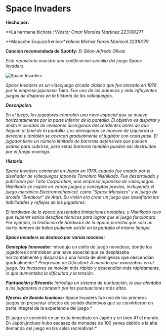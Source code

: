 # Space Invaders
**Hecho por:**

**La hermana bichota :**Nestor Omar Morales Martinez 223100271*

**Mapache Esquizofrenico:**Valeria Michell Flores Mariscal 22310179*

**Cancion recomendada de Spotify:** *El Sillon-Alfredo Olivas*

*Este repositorio muestra una codificacion sencilla del juego Space Invaders.*

![Space Invaders](https://images.crazygames.com/games/space-invaders/cover-1591955301711.png?auto=format%2Ccompress&q=45&cs=strip&ch=DPR&w=1200&h=630&fit=crop)


*Space Invaders es un videojuego arcade clásico que fue lanzado en 1978 por la empresa japonesa Taito. Fue uno de los primeros y más influyentes juegos de disparos en la historia de los videojuegos.*

***Descripcion.***

*En el juego, los jugadores controlan una nave espacial que se mueve horizontalmente por la parte inferior de la pantalla. El objetivo es disparar y destruir oleadas de invasores alienígenas descendentes antes de que lleguen al final de la pantalla. Los alienígenas se mueven de izquierda a derecha y también se acercan gradualmente al jugador con cada pase. El jugador tiene un número limitado de barreras defensivas que pueden usarse para cubrirse, pero estas barreras también pueden ser destruidas por el fuego enemigo.*

***Historia.***

*Space Invaders comienza en Japón en 1978, cuando fue creado por el diseñador de videojuegos japonés Tomohiro Nishikado. Fue desarrollado y publicado por Taito Corporation, una empresa japonesa de videojuegos.*
*Nishikado se inspiró en varios juegos y conceptos previos, incluyendo el juego mecánico Electromechanical, como "Space Monsters" y el juego de arcade "Breakout" de Atari. Su visión era crear un juego que desafiaría las habilidades y reflejos de los jugadores.*

*El hardware de la época presentaba limitaciones notables, y Nishikado tuvo que superar varios desafíos técnicos para lograr que el juego funcionara. Por ejemplo, la limitación de hardware de la época permitía que solo un cierto número de balas pudieran existir en la pantalla al mismo tiempo.*

***Space Invaders se destacó por varias razones:***

***Gameplay Innovador:*** Introdujo un estilo de juego novedoso, donde los jugadores controlaban una nave espacial que se desplazaba horizontalmente y disparaba a una horda de alienígenas que descendían gradualmente.*
*Progresión de Dificultad: A medida que avanzabas en el juego, los invasores se movían más rápido y descendían más rápidamente, lo que aumentaba la dificultad y la tensión.*

****Puntuación y Récords:*** Introdujo un sistema de puntuación, lo que alentaba a los jugadores a competir por las puntuaciones más altas.*

***Efectos de Sonido Iconicos:*** Space Invaders fue uno de los primeros juegos en presentar efectos de sonido distintivos que se convirtieron en parte integral de la experiencia del juego.*

El juego se convirtió en un éxito inmediato en Japón y en todo #1 el mundo. En Japón,incluso hubo escasez de monedas de 100 yenes debido a la alta demanda del juego en las salas recreativas.*
